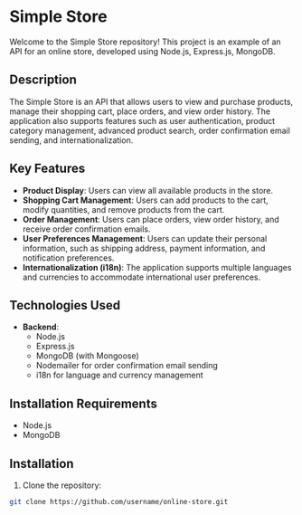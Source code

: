 # Simple Store

Welcome to the Simple Store repository! This project is an example of an API for an online store, developed using Node.js, Express.js, MongoDB.

## Description

The Simple Store is an API that allows users to view and purchase products, manage their shopping cart, place orders, and view order history. The application also supports features such as user authentication, product category management, advanced product search, order confirmation email sending, and internationalization.

## Key Features

- **Product Display**: Users can view all available products in the store.
- **Shopping Cart Management**: Users can add products to the cart, modify quantities, and remove products from the cart.
- **Order Management**: Users can place orders, view order history, and receive order confirmation emails.
- **User Preferences Management**: Users can update their personal information, such as shipping address, payment information, and notification preferences.
- **Internationalization (i18n)**: The application supports multiple languages and currencies to accommodate international user preferences.

## Technologies Used

- **Backend**:
  - Node.js
  - Express.js
  - MongoDB (with Mongoose)
  - Nodemailer for order confirmation email sending
  - i18n for language and currency management

## Installation Requirements

- Node.js
- MongoDB

## Installation

1. Clone the repository:

```bash
git clone https://github.com/username/online-store.git
